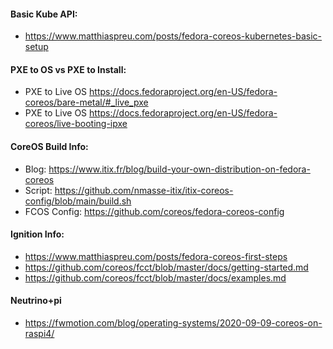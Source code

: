#### Basic Kube API:
  - https://www.matthiaspreu.com/posts/fedora-coreos-kubernetes-basic-setup

#### PXE to OS vs PXE to Install:
  - PXE to Live OS https://docs.fedoraproject.org/en-US/fedora-coreos/bare-metal/#_live_pxe
  - PXE to Live OS https://docs.fedoraproject.org/en-US/fedora-coreos/live-booting-ipxe

#### CoreOS Build Info:
  - Blog: https://www.itix.fr/blog/build-your-own-distribution-on-fedora-coreos
  - Script: https://github.com/nmasse-itix/itix-coreos-config/blob/main/build.sh
  - FCOS Config: https://github.com/coreos/fedora-coreos-config

#### Ignition Info:
  - https://www.matthiaspreu.com/posts/fedora-coreos-first-steps
  - https://github.com/coreos/fcct/blob/master/docs/getting-started.md
  - https://github.com/coreos/fcct/blob/master/docs/examples.md 

#### Neutrino+pi
  - https://fwmotion.com/blog/operating-systems/2020-09-09-coreos-on-raspi4/
